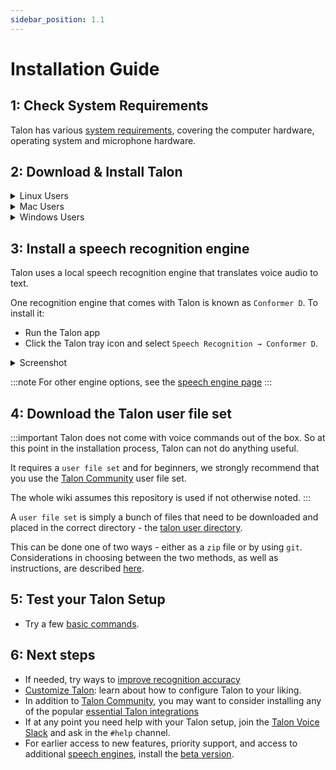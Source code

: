 ```yaml
---
sidebar_position: 1.1
---
```


# Installation Guide

## 1: Check System Requirements

Talon has various [system requirements](/docs/Resource%20Hub/Hardware/hardware.md), covering the computer hardware, operating system and microphone hardware.

## 2: Download & Install Talon

<details>
  <summary>Linux Users</summary>
  - Download [Talon for Linux](https://talonvoice.com)
  - Install by **To be completed**
:::note

- Talon, like many tools for automation or accessibility, **does not support Wayland**
  - You will have to select an X11 session from your login manager.
  - This is supported by Gnome and Plasma and many others, but some environments like sway are explicitly Wayland-only.
- To install the speech engine, you must use Talon's tray icon:
  - If you use stock Gnome, you need to install [AppIndicator and KStatusNotifierItem Support](https://extensions.gnome.org/extension/615/appindicator-support/) to see it
  - If you use i3 or a system tray that doesn't support the `StatusNotifierItem` protocol, install [snixembed](https://git.sr.ht/~steef/snixembed) to add support.

:::

</details>

<details>
  <summary>Mac Users</summary>
  - Download [Talon for Mac](https://talonvoice.com)
  - Install by **To be completed**
</details>

<details>
  <summary>Windows Users</summary>
  - Download [Talon for Windows](https://talonvoice.com)
  - Install Talon by running `talon-windows.exe`
:::note
It is recommended that Talon is installed as described above.
However, please note that the application is also available as a [portable zip file](https://talonvoice.com/dl/latest/talon-windows.zip)
:::
</details>

## 3: Install a speech recognition engine

Talon uses a local speech recognition engine that translates voice audio to text.

One recognition engine that comes with Talon is known as `Conformer D`. To install it:

- Run the Talon app
- Click the Talon tray icon and select `Speech Recognition → Conformer D`.

<details>
  <summary>Screenshot</summary>
<img src="/img/talon_menu_speech_recognition.png"
     alt="screenshot of the Windows desktop showing the speech recognition menu"
 />
</details>

:::note
For other engine options, see the [speech engine page](/docs/Resource%20Hub/Speech%20Recognition/speech%20engines.md)
:::

## 4: Download the Talon user file set

:::important
Talon does not come with voice commands out of the box. So at this point in the installation process,
Talon can not do anything useful.

It requires a `user file set` and
for beginners, we strongly recommend that you use the [Talon Community](https://github.com/talonhub/community) user file set.

The whole wiki assumes this repository is used if not otherwise noted.
:::

A `user file set` is simply a bunch of files that need to be downloaded and placed in the correct directory -
the [talon user directory](/docs/Resource%20Hub/terminology.md).

This can be done one of two ways - either as a `zip` file or by using `git`.
Considerations in choosing between the two methods, as well as instructions, are described [here](./downloading-community.md).

## 5: Test your Talon Setup

- Try a few [basic commands](/docs/Basic%20Usage/basic_usage.md).

## 6: Next steps

- If needed, try ways to [improve recognition accuracy](/docs/Resource%20Hub/Speech%20Recognition/improving_recognition_accuracy.md)
- [Customize Talon](/docs/Customization/overview.md): learn about how to configure Talon to your liking.
- In addition to [Talon Community](https://github.com/talonhub/community), you may want to consider installing any of the popular [essential Talon integrations](/docs/Integrations/integrations.md)
- If at any point you need help with your Talon setup, join the [Talon Voice Slack](https://talonvoice.com/chat) and ask in the `#help` channel.
- For earlier access to new features, priority support, and access to additional [speech engines](/docs/Resource%20Hub/Speech%20Recognition/speech%20engines.md), install the [beta version](/docs/Resource%20Hub/beta_talon.md).
